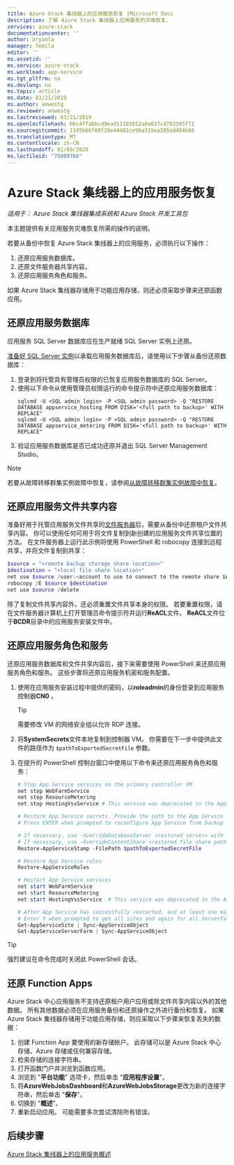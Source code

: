 ```yaml
---
title: Azure Stack 集线器上的应用服务恢复 |Microsoft Docs
description: 了解 Azure Stack 集线器上应用服务的灾难恢复。
services: azure-stack
documentationcenter: ''
author: bryanla
manager: femila
editor: ''
ms.assetid: ''
ms.service: azure-stack
ms.workload: app-service
ms.tgt_pltfrm: na
ms.devlang: na
ms.topic: article
ms.date: 03/21/2019
ms.author: anwestg
ms.reviewer: anwestg
ms.lastreviewed: 03/21/2019
ms.openlocfilehash: b6c4ffabbcd9ead11103552a0a037c4783305f71
ms.sourcegitcommit: 1185b66f69f28e44481ce96a315ea285ed404b66
ms.translationtype: MT
ms.contentlocale: zh-CN
ms.lasthandoff: 01/09/2020
ms.locfileid: "75809766"
---
```

# <a name="app-service-recovery-on-azure-stack-hub"></a>Azure Stack 集线器上的应用服务恢复

*适用于： Azure Stack 集线器集成系统和 Azure Stack 开发工具包*  

本主题提供有关应用服务灾难恢复所需的操作的说明。

若要从备份中恢复 Azure Stack 集线器上的应用服务，必须执行以下操作：
1. 还原应用服务数据库。
2. 还原文件服务器共享内容。
3. 还原应用服务角色和服务。

如果 Azure Stack 集线器存储用于功能应用存储，则还必须采取步骤来还原函数应用。

## <a name="restore-the-app-service-databases"></a>还原应用服务数据库
应用服务 SQL Server 数据库应在生产就绪 SQL Server 实例上还原。 

[准备好 SQL Server 实例](azure-stack-app-service-before-you-get-started.md#prepare-the-sql-server-instance)以承载应用服务数据库后，请使用以下步骤从备份还原数据库：

1. 登录到将托管具有管理员权限的已恢复应用服务数据库的 SQL Server。
2. 使用以下命令从使用管理员权限运行的命令提示符中还原应用服务数据库：
    ```dos
    sqlcmd -U <SQL admin login> -P <SQL admin password> -Q "RESTORE DATABASE appservice_hosting FROM DISK='<full path to backup>' WITH REPLACE"
    sqlcmd -U <SQL admin login> -P <SQL admin password> -Q "RESTORE DATABASE appservice_metering FROM DISK='<full path to backup>' WITH REPLACE"
    ```
3. 验证应用服务数据库是否已成功还原并退出 SQL Server Management Studio。

> [!NOTE]
> 若要从故障转移群集实例故障中恢复，请参阅[从故障转移群集实例故障中恢复](https://docs.microsoft.com/sql/sql-server/failover-clusters/windows/recover-from-failover-cluster-instance-failure?view=sql-server-2017)。 

## <a name="restore-the-app-service-file-share-content"></a>还原应用服务文件共享内容
准备好用于托管应用服务文件共享的[文件服务器](azure-stack-app-service-before-you-get-started.md#prepare-the-file-server)后，需要从备份中还原租户文件共享内容。 你可以使用任何可用于将文件复制到新创建的应用服务文件共享位置的方法。 在文件服务器上运行此示例将使用 PowerShell 和 robocopy 连接到远程共享，并将文件复制到共享：

```powershell
$source = "<remote backup storage share location>"
$destination = "<local file share location>"
net use $source /user:<account to use to connect to the remote share in the format of domain\username> *
robocopy /E $source $destination
net use $source /delete
```

除了复制文件共享内容外，还必须重置文件共享本身的权限。 若要重置权限，请在文件服务器计算机上打开管理员命令提示符并运行**ReACL**文件。 **ReACL**文件位于**BCDR**目录中的应用服务安装文件中。

## <a name="restore-app-service-roles-and-services"></a>还原应用服务角色和服务
还原应用服务数据库和文件共享内容后，接下来需要使用 PowerShell 来还原应用服务角色和服务。 这些步骤将还原应用服务机密和服务配置。  

1. 使用在应用服务安装过程中提供的密码，以**roleadmin**的身份登录到应用服务控制器**CN0** 。 
    > [!TIP]
    > 需要修改 VM 的网络安全组以允许 RDP 连接。 
2. 将**SystemSecrets**文件本地复制到控制器 VM。 你需要在下一步中提供此文件的路径作为 `$pathToExportedSecretFile` 参数。
3. 在提升的 PowerShell 控制台窗口中使用以下命令来还原应用服务角色和服务：

    ```powershell
    # Stop App Service services on the primary controller VM
    net stop WebFarmService
    net stop ResourceMetering
    net stop HostingVssService # This service was deprecated in the App Service 1.5 release and is not required after the App Service 1.4 release.

    # Restore App Service secrets. Provide the path to the App Service secrets file copied from backup. For example, C:\temp\SystemSecrets.json.
    # Press ENTER when prompted to reconfigure App Service from backup 

    # If necessary, use -OverrideDatabaseServer <restored server> with Restore-AppServiceStamp when the restored database server has a different address than backed-up deployment.
    # If necessary, use -OverrideContentShare <restored file share path> with Restore-AppServiceStamp when the restored file share has a different path from backed-up deployment.
    Restore-AppServiceStamp -FilePath $pathToExportedSecretFile 

    # Restore App Service roles
    Restore-AppServiceRoles

    # Restart App Service services
    net start WebFarmService
    net start ResourceMetering
    net start HostingVssService  # This service was deprecated in the App Service 1.5 release and is not required after the App Service 1.4 release.

    # After App Service has successfully restarted, and at least one management server is in ready state, synchronize App Service objects to complete the restore
    # Enter Y when prompted to get all sites and again for all ServerFarm entities.
    Get-AppServiceSite | Sync-AppServiceObject
    Get-AppServiceServerFarm | Sync-AppServiceObject
    ```

> [!TIP]
> 强烈建议在命令完成时关闭此 PowerShell 会话。

## <a name="restore-function-apps"></a>还原 Function Apps 
Azure Stack 中心应用服务不支持还原租户用户应用或除文件共享内容以外的其他数据。 所有其他数据必须在应用服务备份和还原操作之外进行备份和恢复。 如果 Azure Stack 集线器存储用于功能应用存储，则应采取以下步骤来恢复丢失的数据：

1. 创建 Function App 要使用的新存储帐户。 此存储可以是 Azure Stack 中心存储、Azure 存储或任何兼容存储。
2. 检索存储的连接字符串。
3. 打开函数门户并浏览到函数应用。
4. 浏览到 "**平台功能**" 选项卡，然后单击 "**应用程序设置**"。
5. 将**AzureWebJobsDashboard**和**AzureWebJobsStorage**更改为新的连接字符串，然后单击 "**保存**"。
6. 切换到 "**概述**"。
7. 重新启动应用。 可能需要多次尝试清除所有错误。

## <a name="next-steps"></a>后续步骤
[Azure Stack 集线器上的应用服务概述](azure-stack-app-service-overview.md)